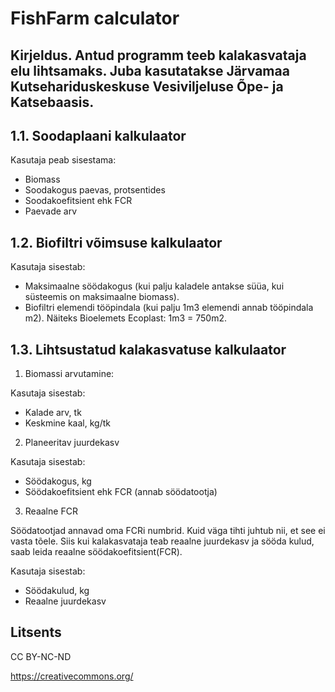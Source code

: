 # FishFarm calculator



## Kirjeldus. Antud programm teeb kalakasvataja elu lihtsamaks. Juba kasutatakse Järvamaa Kutsehariduskeskuse Vesiviljeluse Õpe- ja Katsebaasis. 

## 1.1. Soodaplaani kalkulaator

Kasutaja peab sisestama: 

* Biomass
* Soodakogus paevas, protsentides
* Soodakoefitsient ehk FCR
* Paevade arv



## 1.2. Biofiltri võimsuse kalkulaator

Kasutaja sisestab:

* Maksimaalne söödakogus (kui palju kaladele antakse süüa, kui süsteemis on maksimaalne biomass).
* Biofiltri elemendi tööpindala (kui palju 1m3 elemendi annab tööpindala m2). Näiteks Bioelemets Ecoplast: 1m3 = 750m2.



## 1.3. Lihtsustatud kalakasvatuse kalkulaator

1) Biomassi arvutamine:

Kasutaja sisestab:

* Kalade arv, tk
* Keskmine kaal, kg/tk

2) Planeeritav juurdekasv

Kasutaja sisestab:

* Söödakogus, kg 
* Söödakoefitsient ehk FCR (annab söödatootja)

3) Reaalne FCR

Söödatootjad annavad oma FCRi numbrid. Kuid väga tihti juhtub nii, et see ei vasta tõele. Siis kui kalakasvataja teab reaalne juurdekasv ja sööda kulud, saab leida reaalne söödakoefitsient(FCR).

Kasutaja sisestab:

* Söödakulud, kg
* Reaalne juurdekasv

## Litsents
CC BY-NC-ND

https://creativecommons.org/
